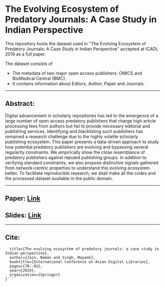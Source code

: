 # The Evolving Ecosystem of Predatory Journals: A Case Study in Indian Perspective

This repository hosts the dataset used in "The Evolving Ecosystem of Predatory Journals: A Case Study in Indian Perspective" accepted at ICADL 2019 as a full paper.

The dataset consists of 
- The metadata of two major open access publishers: OMICS and BioMedical Central (BMC).
- It contains information about Editors, Author, Paper and Journals. 

---------
## Abstract: 
Digital advancement in scholarly repositories has led to the emergence of a large number of open access predatory publishers that charge high article processing fees from authors but fail to provide necessary editorial and publishing services. Identifying and blacklisting such publishers has remained a research challenge due to the highly volatile scholarly publishing ecosystem. This paper presents a data-driven approach to study how potential predatory publishers are evolving and bypassing several regularity constraints. We empirically show the close resemblance of predatory publishers against reputed publishing groups. In addition to verifying standard constraints, we also propose distinctive signals gathered from network-centric properties to understand this evolving ecosystem better. To facilitate reproducible research, we shall make all the codes and the processed dataset available in the public domain.


--------
## Paper: [Link](https://link.springer.com/chapter/10.1007/978-3-030-34058-2_9)

## Slides: [Link](https://drive.google.com/file/d/11j6HBF3fDaM0oUAR4_TuC0wVRVSkuBwf/view?fbclid=IwAR2FtXBu1tNnxOEogM9qERpt4-b_PHwu3mIlSniFAlHOilFwbPTzefjFyt0)

-------
## Cite:
```@inproceedings{jain2019evolving,
  title={The evolving ecosystem of predatory journals: a case study in Indian perspective},
  author={Jain, Naman and Singh, Mayank},
  booktitle={International Conference on Asian Digital Libraries},
  pages={78--92},
  year={2019},
  organization={Springer}
}```
